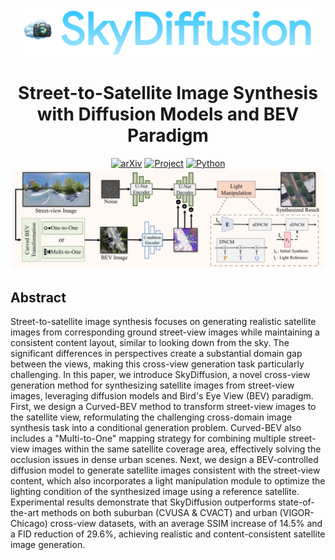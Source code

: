 <div align="center">
	<img src="./imgs/SkyDiffusion.png" alt="" height=75>
	<h1>Street-to-Satellite Image Synthesis with Diffusion Models and BEV Paradigm</h1>
	<a href="https://arxiv.org/abs/2408.01812"><img src='https://img.shields.io/badge/arXiv-2408.01812-red?logo=arXiv' alt='arXiv'></a>
	<a href="https://longhz140516.github.io/SkyDiffusion.github.io/"><img src='https://img.shields.io/badge/Project-SkyDiffusion-green' alt='Project'></a>
	<a href=""><img src='https://img.shields.io/badge/python-3.9-blue.svg' alt='Python'></a>
</div>


<img src="./imgs/fig2_overview_2.jpg" alt="">

## Abstract
Street-to-satellite image synthesis focuses on generating realistic satellite images from corresponding ground street-view images while maintaining a consistent content layout, similar to looking down from the sky. The significant differences in perspectives create a substantial domain gap between the views, making this cross-view generation task particularly challenging. In this paper, we introduce SkyDiffusion, a novel cross-view generation method for synthesizing satellite images from street-view images, leveraging diffusion models and Bird's Eye View (BEV) paradigm. First, we design a Curved-BEV method to transform street-view images to the satellite view, reformulating the challenging cross-domain image synthesis task into a conditional generation problem. Curved-BEV also includes a "Multi-to-One" mapping strategy for combining multiple street-view images within the same satellite coverage area, effectively solving the occlusion issues in dense urban scenes. Next, we design a BEV-controlled diffusion model to generate satellite images consistent with the street-view content, which also incorporates a light manipulation module to optimize the lighting condition of the synthesized image using a reference satellite. Experimental results demonstrate that SkyDiffusion outperforms state-of-the-art methods on both suburban (CVUSA & CVACT) and urban (VIGOR-Chicago) cross-view datasets, with an average SSIM increase of 14.5% and a FID reduction of 29.6%, achieving realistic and content-consistent satellite image generation.

<!--
## Installation
Clone this repo to a local folder:
```bash
git clone https://github.com/opendatalab/skydiffusion
cd skydiffusion
```



## Requirements
We provide an available conda environment named skydiffusion. You can configure the necessary Python environment for the experiments by following these steps:
```bash
conda create --name skydiffusion python=3.9
conda activate skydiffusion
conda env update --name skydiffusion --file environment.yaml
```

## Data Preparation
The publicly available datasets used in this paper can be obtained from the following sources: 

**Preparing CVUSA Dataset.**  The dataset can be downloaded [here](https://mvrl.cse.wustl.edu/datasets/cvusa). After unzipping the dataset, prepare the training and testing data as discussed in [our paper](https://www.arxiv.org/abs/2408.01812),  We have also prepared categorized dataset documentation in the datasets folder.

**Preparing CVACT Dataset.**  The dataset can be downloaded [here](https://github.com/Liumouliu/OriCNN). After unzipping the dataset, prepare the training and testing data as discussed in [our paper](https://www.arxiv.org/abs/2408.01812),  We have also prepared categorized dataset documentation in the datasets folder.



## Generating Satellite Images Using Our Pre-trained Model
 1. You can download a pre-trained model (e.g. cvusa) with the following script:
```bash
bash ./scripts/download_skydiffusion_model.sh cvusa
```
 2. Use the provided pre-trained model to generate satellite images according to the following code:
```bash
python test.py \
    --num_gpus=4 \
    --config_path=./models/lacldm_v15.yaml \
    --image_width=512 --image_height=512 \
    --result_dir= [Output folder] \
    --model_path=./ckpt/CVUSA/Skydiffusion_CVUSA.ckpt \
    --data_file_path=./datasets/CVUSA_test.csv \
```

## Train Your Own Models
You can also train your own models with the following commands:
 1. Prepare your datasets
 2. Run the following scripts
```bash
python omnicity_train.py \
    --sd_locked=False --accumulate_grad_batches=8 \
    --num_gpus=8 \
    --max_epochs=100 \
    --config_path=./models/lacldm_v15.yaml \
    --model_path=./models/lacontrol_sd15_ini.ckpt \
    --learning_rate=1e-5 --batch_size=8 --image_width=512 --image_height=512 \
    --train_data_file=./dataset/CVUSA_train.csv \
    --valid_data_file=./datasets/CVUSA_test.csv
```
-->
